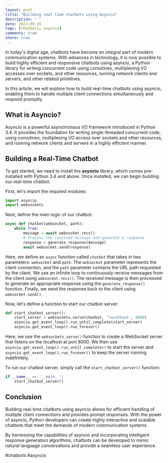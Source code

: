 ```yaml
---
layout: post
title: "Building real-time chatbots using Asyncio"
description: " "
date: 2023-09-15
tags: [chatbots, asyncio]
comments: true
share: true
---
```


In today's digital age, chatbots have become an integral part of modern communication systems. With advances in technology, it is now possible to build highly efficient and responsive chatbots using asyncio, a Python library for writing concurrent code using coroutines, multiplexing I/O accesses over sockets, and other resources, running network clients and servers, and other related primitives.

In this article, we will explore how to build real-time chatbots using asyncio, enabling them to handle multiple client connections simultaneously and respond promptly.

## What is Asyncio?

Asyncio is a powerful asynchronous I/O framework introduced in Python 3.4. It provides the foundation for writing single-threaded concurrent code, using coroutines, multiplexing I/O access over sockets and other resources, and running network clients and servers in a highly efficient manner.

## Building a Real-Time Chatbot

To get started, we need to install the **asyncio** library, which comes pre-installed with Python 3.4 and above. Once installed, we can begin building our real-time chatbot.

First, let's import the required modules:

```python
import asyncio
import websockets
```

Next, define the main logic of our chatbot:

```python
async def chatbot(websocket, path):
    while True:
        message = await websocket.recv()
        # Process the received message and generate a response
        response = generate_response(message)
        await websocket.send(response)
```

Here, we define an `async` function called `chatbot` that takes in two parameters: `websocket` and `path`. The `websocket` parameter represents the client connection, and the `path` parameter contains the URL path requested by the client. We use an infinite loop to continuously receive messages from the client using `websocket.recv()`. The received message is then processed to generate an appropriate response using the `generate_response()` function. Finally, we send the response back to the client using `websocket.send()`.

Now, let's define a function to start our chatbot server:

```python
def start_chatbot_server():
    start_server = websockets.serve(chatbot, 'localhost', 8000)
    asyncio.get_event_loop().run_until_complete(start_server)
    asyncio.get_event_loop().run_forever()
```

Here, we use the `websockets.serve()` function to create a WebSocket server that listens on the localhost at port 8000. We then use `asyncio.get_event_loop().run_until_complete()` to start the server and `asyncio.get_event_loop().run_forever()` to keep the server running indefinitely.

To run our chatbot server, simply call the `start_chatbot_server()` function:

```python
if __name__ == '__main__':
    start_chatbot_server()
```

## Conclusion

Building real-time chatbots using asyncio allows for efficient handling of multiple client connections and provides prompt responses. With the power of asyncio, Python developers can create highly interactive and scalable chatbots that meet the demands of modern communication systems.

By harnessing the capabilities of asyncio and incorporating intelligent response generation algorithms, chatbots can be developed to mimic natural language conversations and provide a seamless user experience.

#chatbots #asyncio